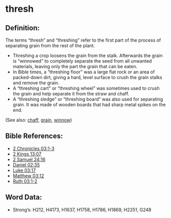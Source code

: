 # thresh

## Definition:

The terms “thresh” and “threshing” refer to the first part of the process of separating grain from the rest of the plant.

* Threshing a crop loosens the grain from the stalk. Afterwards the grain is “winnowed” to completely separate the seed from all unwanted materials, leaving only the part the grain that can be eaten.
* In Bible times, a “threshing floor” was a large flat rock or an area of packed-down dirt, giving a hard, level surface to crush the grain stalks and remove the grain.
* A “threshing cart” or “threshing wheel” was sometimes used to crush the grain and help separate it from the straw and chaff.
* A “threshing sledge” or “threshing board” was also used for separating grain. It was made of wooden boards that had sharp metal spikes on the end.

(See also: [chaff](../other/chaff.md), [grain](../other/grain.md), [winnow](../other/winnow.md))

## Bible References:

* [2 Chronicles 03:1-3](rc://en/tn/help/2ch/03/01)
* [2 Kings 13:07](rc://en/tn/help/2ki/13/07)
* [2 Samuel 24:16](rc://en/tn/help/2sa/24/16)
* [Daniel 02:35](rc://en/tn/help/dan/02/35)
* [Luke 03:17](rc://en/tn/help/luk/03/17)
* [Matthew 03:12](rc://en/tn/help/mat/03/12)
* [Ruth 03:1-2](rc://en/tn/help/rut/03/01)

## Word Data:

* Strong’s: H212, H4173, H1637, H1758, H1786, H1869, H2251, G248
